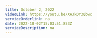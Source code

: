 ```yaml
---
title: October 2, 2022
videoLink: https://youtu.be/XAJkDY3Qbwc
serviceOrderlink: na
date: 2022-10-02T15:03:51.853Z
serviceDescription: n﻿a
---
```


